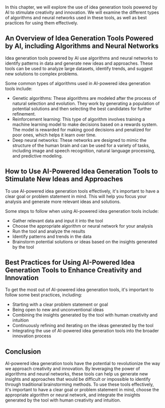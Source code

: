 
In this chapter, we will explore the use of idea generation tools powered by AI to stimulate creativity and innovation. We will examine the different types of algorithms and neural networks used in these tools, as well as best practices for using them effectively.

An Overview of Idea Generation Tools Powered by AI, including Algorithms and Neural Networks
--------------------------------------------------------------------------------------------

Idea generation tools powered by AI use algorithms and neural networks to identify patterns in data and generate new ideas and approaches. These tools can be used to analyze large datasets, identify trends, and suggest new solutions to complex problems.

Some common types of algorithms used in AI-powered idea generation tools include:

* Genetic algorithms: These algorithms are modeled after the process of natural selection and evolution. They work by generating a population of potential solutions and then selecting the best candidates for further refinement.
* Reinforcement learning: This type of algorithm involves training a machine learning model to make decisions based on a rewards system. The model is rewarded for making good decisions and penalized for poor ones, which helps it learn over time.
* Deep neural networks: These networks are designed to mimic the structure of the human brain and can be used for a variety of tasks, including image and speech recognition, natural language processing, and predictive modeling.

How to Use AI-Powered Idea Generation Tools to Stimulate New Ideas and Approaches
---------------------------------------------------------------------------------

To use AI-powered idea generation tools effectively, it's important to have a clear goal or problem statement in mind. This will help you focus your analysis and generate more relevant ideas and solutions.

Some steps to follow when using AI-powered idea generation tools include:

* Gather relevant data and input it into the tool
* Choose the appropriate algorithm or neural network for your analysis
* Run the tool and analyze the results
* Identify patterns and trends in the data
* Brainstorm potential solutions or ideas based on the insights generated by the tool

Best Practices for Using AI-Powered Idea Generation Tools to Enhance Creativity and Innovation
----------------------------------------------------------------------------------------------

To get the most out of AI-powered idea generation tools, it's important to follow some best practices, including:

* Starting with a clear problem statement or goal
* Being open to new and unconventional ideas
* Combining the insights generated by the tool with human creativity and intuition
* Continuously refining and iterating on the ideas generated by the tool
* Integrating the use of AI-powered idea generation tools into the broader innovation process

Conclusion
----------

AI-powered idea generation tools have the potential to revolutionize the way we approach creativity and innovation. By leveraging the power of algorithms and neural networks, these tools can help us generate new insights and approaches that would be difficult or impossible to identify through traditional brainstorming methods. To use these tools effectively, it's important to have a clear goal or problem statement in mind, choose the appropriate algorithm or neural network, and integrate the insights generated by the tool with human creativity and intuition.
